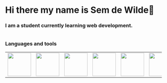 # Hi there my name is Sem de Wilde👋

### I am a student currently learning web development.
#

### Languages and tools

<table>
  <tr>
    <td><img src="https://i.postimg.cc/ZKWn41J5/file-type-vscode-icon-130084.png" width=75 height=75></td>
    <td><img src="https://i.postimg.cc/jSKjPCzL/5352-html5-102567.png" width=75 height=75></td>
    <td><img src="https://i.postimg.cc/HkPfHhsd/a32f83aa2c675058e4a05a0fd4da05eb.png" width=75 height=75></td>
    <td><img src="https://i.postimg.cc/dQyQfG6h/Javascript-Logo.png" width=75 height=75></td>
    <td><img src="https://i.postimg.cc/W3cY1LRL/React.webp" width=75 height=75></td>
    <td><img src="https://i.postimg.cc/FFg81RsP/67e4dee31014593770dfcd064e9faf24a982881c.png" width=75 height=75></td>
    <td><img src="https://i.postimg.cc/jjB06kGZ/java-logo-vector.png" width=75 height=75></td>
    <td><img src="https://i.postimg.cc/28Sc67t6/Intelli-J-IDEA-Icon-svg.png" width=75 height=75></td>
    <td><img src="https://i.postimg.cc/cLKF740G/My-SQL-Logo.png" width=75 height=75></td>
    <td><img src="https://i.postimg.cc/fLvCWVjm/5847f981cef1014c0b5e48be.png" width=75 height=75></td>
    
  </tr>
 </table>
